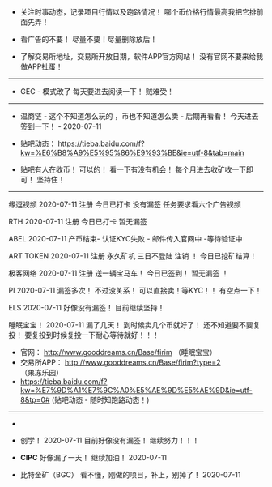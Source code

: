 
- 关注时事动态，记录项目行情以及跑路情况！ 哪个币价格行情最高我把它排前面先弄！

- 看广告的不要！ 尽量不要！尽量删除放后！

- 了解交易所地址，交易所开放日期，软件APP官方网站！  没有官网不要来给我做APP扯蛋！

- - -

- GEC  - 模式改了 每天要进去阅读一下！  贼难受！   

- - -

- 温商链 -  这个不知道怎么玩的 ，币也不知道怎么卖 - 后期再看看！  今天进去签到一下！   - 2020-07-11 

- 贴吧动态： https://tieba.baidu.com/f?kw=%E6%B8%A9%E5%95%86%E9%93%BE&ie=utf-8&tab=main

- 贴吧有人在收币！ 可以的！ 看一下有没有机会！   每个月进去收矿收一下即可！ 坚持住！

- - - 

缘逗视频  2020-07-11 注册    今日已打卡   没有漏签    任务要求看六个广告视频 

RTH  2020-07-11 注册   今日已打卡 暂无漏签 

ABEL 2020-07-11  产币结束-  认证KYC失败  -  邮件传入官网中 -等待验证中 

ART TOKEN  2020-07-11 注册 永久矿机  三日不登陆 注销 ！    今日已挖矿结算！

极客网络 2020-07-11 注册   送一辆宝马车！    今日已签到！ 暂无漏签 ！

PI 2020-07-11   漏签多次！ 不过没关系！  可以直接卖！等KYC！！  有空点一下！ 

ELS 2020-07-11   好像没有漏签！   目前继续坚持！  

睡眠宝宝！  2020-07-11  漏了几天！ 到时候卖几个币就好了！ 还不知道要不要复投！ 要复投到时候复投一下耐心等待就好！！！
  - 官网： http://www.gooddreams.cn/Base/firim    （睡眠宝宝）
  - 交易所APP： http://www.gooddreams.cn/Base/firim?type=2   （果冻乐园）
  - https://tieba.baidu.com/f?kw=%E7%9D%A1%E7%9C%A0%E5%AE%9D%E5%AE%9D&ie=utf-8&tp=0#  (贴吧动态 - 随时知跑路动态！)
  
  - - -
 -
- 创学！  2020-07-11 目前好像没有漏签！ 继续努力！！！


- **CIPC**   好像漏了一天！ 继续加油！   2020-07-11

- 比特金矿（BGC）   看不懂，刚做的项目，补上，别掉了！   2020-07-11
